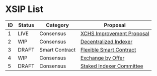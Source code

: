 # XSIP List

| ID  | Status | Category       | Proposal                                                         |
| --- | ------ | -------------- | ---------------------------------------------------------------- |
| 1   | LIVE   | Consensus      | [XCHS Improvement Proposal](./xsip-1-proposal.md)                |
| 2   | WIP    | Consensus      | [Decentralized Indexer](./xsip-2-indexer.md)                     |
| 3   | DRAFT  | Smart Contract | [Flexible Smart Contract](./xsip-3-smart-contract.md)            |
| 4   | WIP    | Consensus      | [Exchange by Offer](./xsip-4-exchange-by-offer.md)               |
| 5   | DRAFT  | Consensus      | [Staked Indexer Committee](./xsip-5-staked-indexer-committee.md) |
